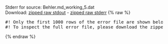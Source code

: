 Stderr for source:  Behler.md_working_5.dat   
Download: [zipped raw stdout](Behler.md_working_5.dat.plumed_master.stdout.txt.zip) - [zipped raw stderr](Behler.md_working_5.dat.plumed_master.stderr.txt.zip) 
{% raw %}
<pre>
#! Only the first 1000 rows of the error file are shown below
#! To inspect the full error file, please download the zipped raw stderr file above
</pre>
{% endraw %}
